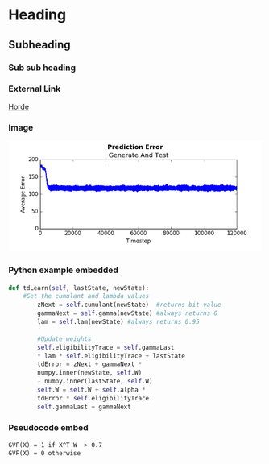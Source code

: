 # Heading

## Subheading

### Sub sub heading

### External Link 
[Horde](https://www.cs.swarthmore.edu/~meeden/DevelopmentalRobotics/horde1.pdf)

### Image
![alt text](Images/PlotExample.png "Example of plot")

### Python example embedded

```python
def tdLearn(self, lastState, newState):
	#Get the cumulant and lambda values
        zNext = self.cumulant(newState)  #returns bit value
        gammaNext = self.gamma(newState) #always returns 0
        lam = self.lam(newState) #always returns 0.95

        #Update weights
        self.eligibilityTrace = self.gammaLast 
        * lam * self.eligibilityTrace + lastState
        tdError = zNext + gammaNext * 
        numpy.inner(newState, self.W) 
        - numpy.inner(lastState, self.W)
        self.W = self.W + self.alpha * 
        tdError * self.eligibilityTrace
        self.gammaLast = gammaNext
```

### Pseudocode embed
```
GVF(X) = 1 if X^T W  > 0.7
GVF(X) = 0 otherwise
```